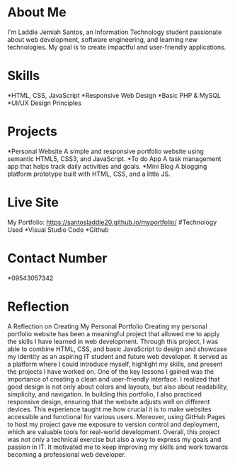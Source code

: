 # About Me
I'm Laddie Jemiah Santos, an Information Technology student passionate about web development, software engineering, and learning new technologies. My goal is to create impactful and user-friendly applications.
# Skills
*HTML, CSS, JavaScript
*Responsive Web Design
*Basic PHP & MySQL
*UI/UX Design Principles
# Projects
*Personal Website A simple and responsive portfolio website using semantic HTML5, CSS3, and JavaScript.
*To do App A task management app that helps track daily activities and goals.
*Mini Blog A blogging platform prototype built with HTML, CSS, and a little JS.
# Live Site 
My Portfolio: https://santosladdie20.github.io/myportfolio/
#Technology Used
*Visual Studio Code
*Github
# Contact Number
*09543057342
# Reflection
A Reflection on Creating My Personal Portfolio Creating my personal portfolio website has been a meaningful project that allowed me to apply the skills I have learned in web development. Through this project, I was able to combine HTML, CSS, and basic JavaScript to design and showcase my identity as an aspiring IT student and future web developer. It served as a platform where I could introduce myself, highlight my skills, and present the projects I have worked on. One of the key lessons I gained was the importance of creating a clean and user-friendly interface. I realized that good design is not only about colors and layouts, but also about readability, simplicity, and navigation. In building this portfolio, I also practiced responsive design, ensuring that the website adjusts
well on different devices. This experience taught me how crucial it is to make websites accessible and functional for various users. Moreover, using GitHub Pages to host my project gave me exposure to version control and deployment, which are valuable tools for real-world
development. Overall, this project was not only a technical exercise but also a way to express my goals and passion in IT. It motivated me to keep improving my skills and work towards becoming a professional web developer.




